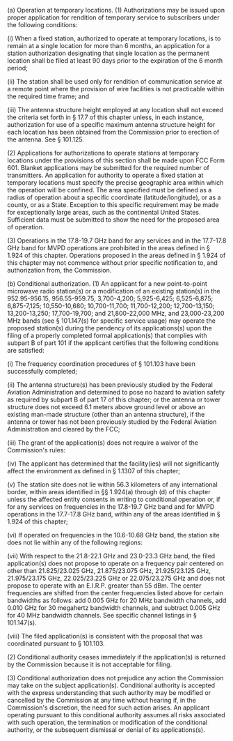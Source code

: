 (a) Operation at temporary locations. (1) Authorizations may be issued upon proper application for rendition of temporary service to subscribers under the following conditions:

(i) When a fixed station, authorized to operate at temporary locations, is to remain at a single location for more than 6 months, an application for a station authorization designating that single location as the permanent location shall be filed at least 90 days prior to the expiration of the 6 month period;
                                    

(ii) The station shall be used only for rendition of communication service at a remote point where the provision of wire facilities is not practicable within the required time frame; and

(iii) The antenna structure height employed at any location shall not exceed the criteria set forth in § 17.7 of this chapter unless, in each instance, authorization for use of a specific maximum antenna structure height for each location has been obtained from the Commission prior to erection of the antenna. See § 101.125.

(2) Applications for authorizations to operate stations at temporary locations under the provisions of this section shall be made upon FCC Form 601. Blanket applications may be submitted for the required number of transmitters. An application for authority to operate a fixed station at temporary locations must specify the precise geographic area within which the operation will be confined. The area specified must be defined as a radius of operation about a specific coordinate (latitude/longitude), or as a county, or as a State. Exception to this specific requirement may be made for exceptionally large areas, such as the continental United States. Sufficient data must be submitted to show the need for the proposed area of operation.

(3) Operations in the 17.8-19.7 GHz band for any services and in the 17.7-17.8 GHz band for MVPD operations are prohibited in the areas defined in § 1.924 of this chapter. Operations proposed in the areas defined in § 1.924 of this chapter may not commence without prior specific notification to, and authorization from, the Commission.

(b) Conditional authorization. (1) An applicant for a new point-to-point microwave radio station(s) or a modification of an existing station(s) in the 952.95-956.15, 956.55-959.75, 3,700-4,200; 5,925-6,425; 6,525-6,875; 6,875-7,125; 10,550-10,680; 10,700-11,700; 11,700-12,200; 12,700-13,150; 13,200-13,250; 17,700-19,700; and 21,800-22,000 MHz, and 23,000-23,200 MHz bands (see § 101.147(s) for specific service usage) may operate the proposed station(s) during the pendency of its applications(s) upon the filing of a properly completed formal application(s) that complies with subpart B of part 101 if the applicant certifies that the following conditions are satisfied:

(i) The frequency coordination procedures of § 101.103 have been successfully completed;

(ii) The antenna structure(s) has been previously studied by the Federal Aviation Administration and determined to pose no hazard to aviation safety as required by subpart B of part 17 of this chapter; or the antenna or tower structure does not exceed 6.1 meters above ground level or above an existing man-made structure (other than an antenna structure), if the antenna or tower has not been previously studied by the Federal Aviation Administration and cleared by the FCC;

(iii) The grant of the application(s) does not require a waiver of the Commission's rules:

(iv) The applicant has determined that the facility(ies) will not significantly affect the environment as defined in § 1.1307 of this chapter;

(v) The station site does not lie within 56.3 kilometers of any international border, within areas identified in §§ 1.924(a) through (d) of this chapter unless the affected entity consents in writing to conditional operation or, if for any services on frequencies in the 17.8-19.7 GHz band and for MVPD operations in the 17.7-17.8 GHz band, within any of the areas identified in § 1.924 of this chapter;

(vi) If operated on frequencies in the 10.6-10.68 GHz band, the station site does not lie within any of the following regions:

(vii) With respect to the 21.8-22.1 GHz and 23.0-23.3 GHz band, the filed application(s) does not propose to operate on a frequency pair centered on other than 21.825/23.025 GHz, 21.875/23.075 GHz, 21.925/23.125 GHz, 21.975/23.175 GHz, 22.025/23.225 GHz or 22.075/23.275 GHz and does not propose to operate with an E.I.R.P. greater than 55 dBm. The center frequencies are shifted from the center frequencies listed above for certain bandwidths as follows: add 0.005 GHz for 20 MHz bandwidth channels, add 0.010 GHz for 30 megahertz bandwidth channels, and subtract 0.005 GHz for 40 MHz bandwidth channels. See specific channel listings in § 101.147(s).

(viii) The filed application(s) is consistent with the proposal that was coordinated pursuant to § 101.103.

(2) Conditional authority ceases immediately if the application(s) is returned by the Commission because it is not acceptable for filing.

(3) Conditional authorization does not prejudice any action the Commission may take on the subject application(s). Conditional authority is accepted with the express understanding that such authority may be modified or cancelled by the Commission at any time without hearing if, in the Commission's discretion, the need for such action arises. An applicant operating pursuant to this conditional authority assumes all risks associated with such operation, the termination or modification of the conditional authority, or the subsequent dismissal or denial of its applications(s).

